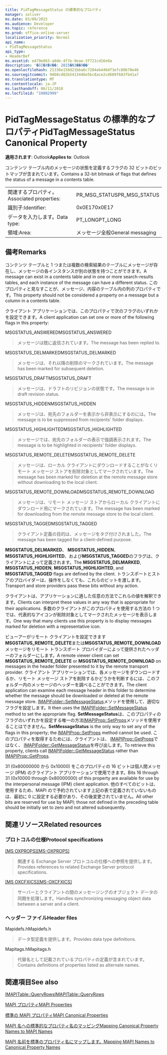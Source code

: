 ```yaml
---
title: PidTagMessageStatus の標準的なプロパティ
manager: soliver
ms.date: 03/09/2015
ms.audience: Developer
ms.topic: reference
ms.prod: office-online-server
localization_priority: Normal
api_name:
- PidTagMessageStatus
api_type:
- HeaderDef
ms.assetid: e479e863-a8de-4f7e-9eae-3f721cd16e9a
description: '�ŏI�X�V��: 2015�N3��9��'
ms.openlocfilehash: 21336e158d21bba6c7204eb446df3efc80b70e46
ms.sourcegitcommit: 9d60cd82b5413446e5bc8ace2cd689f683fb41a7
ms.translationtype: MT
ms.contentlocale: ja-JP
ms.lasthandoff: 06/11/2018
ms.locfileid: "19802999"
---
```

# <a name="pidtagmessagestatus-canonical-property"></a><span data-ttu-id="ee0d7-103">PidTagMessageStatus の標準的なプロパティ</span><span class="sxs-lookup"><span data-stu-id="ee0d7-103">PidTagMessageStatus Canonical Property</span></span>

  
  
<span data-ttu-id="ee0d7-104">**適用されます**: Outlook</span><span class="sxs-lookup"><span data-stu-id="ee0d7-104">**Applies to**: Outlook</span></span> 
  
<span data-ttu-id="ee0d7-105">コンテンツ テーブル内のメッセージの状態を定義するフラグの 32 ビットのビットマップが含まれています。</span><span class="sxs-lookup"><span data-stu-id="ee0d7-105">Contains a 32-bit bitmask of flags that defines the status of a message in a contents table.</span></span> 
  
|||
|:-----|:-----|
|<span data-ttu-id="ee0d7-106">関連するプロパティ。</span><span class="sxs-lookup"><span data-stu-id="ee0d7-106">Associated properties:</span></span>  <br/> |<span data-ttu-id="ee0d7-107">PR_MSG_STATUS</span><span class="sxs-lookup"><span data-stu-id="ee0d7-107">PR_MSG_STATUS</span></span>  <br/> |
|<span data-ttu-id="ee0d7-108">識別子:</span><span class="sxs-lookup"><span data-stu-id="ee0d7-108">Identifier:</span></span>  <br/> |<span data-ttu-id="ee0d7-109">0x0E17</span><span class="sxs-lookup"><span data-stu-id="ee0d7-109">0x0E17</span></span>  <br/> |
|<span data-ttu-id="ee0d7-110">データを入力します。</span><span class="sxs-lookup"><span data-stu-id="ee0d7-110">Data type:</span></span>  <br/> |<span data-ttu-id="ee0d7-111">PT_LONG</span><span class="sxs-lookup"><span data-stu-id="ee0d7-111">PT_LONG</span></span>  <br/> |
|<span data-ttu-id="ee0d7-112">領域:</span><span class="sxs-lookup"><span data-stu-id="ee0d7-112">Area:</span></span>  <br/> |<span data-ttu-id="ee0d7-113">メッセージ全般</span><span class="sxs-lookup"><span data-stu-id="ee0d7-113">General messaging</span></span>  <br/> |
   
## <a name="remarks"></a><span data-ttu-id="ee0d7-114">備考</span><span class="sxs-lookup"><span data-stu-id="ee0d7-114">Remarks</span></span>

<span data-ttu-id="ee0d7-115">コンテンツ テーブルと 1 つまたは複数の検索結果のテーブルにメッセージが存在し、メッセージの各インスタンスが別の状態を持つことができます。</span><span class="sxs-lookup"><span data-stu-id="ee0d7-115">A message can exist in a contents table and in one or more search-results tables, and each instance of the message can have a different status.</span></span> <span data-ttu-id="ee0d7-116">このプロパティと見なすことが、メッセージ、内容のテーブル内の列のプロパティです。</span><span class="sxs-lookup"><span data-stu-id="ee0d7-116">This property should not be considered a property on a message but a column in a contents table.</span></span> 
  
<span data-ttu-id="ee0d7-117">クライアント アプリケーションでは、このプロパティで次のフラグのいずれかを設定できます。</span><span class="sxs-lookup"><span data-stu-id="ee0d7-117">A client application can set one or more of the following flags in this property:</span></span> 
  
<span data-ttu-id="ee0d7-118">MSGSTATUS_ANSWERED</span><span class="sxs-lookup"><span data-stu-id="ee0d7-118">MSGSTATUS_ANSWERED</span></span> 
  
> <span data-ttu-id="ee0d7-119">メッセージは既に返信されています。</span><span class="sxs-lookup"><span data-stu-id="ee0d7-119">The message has been replied to.</span></span> 
    
<span data-ttu-id="ee0d7-120">MSGSTATUS_DELMARKED</span><span class="sxs-lookup"><span data-stu-id="ee0d7-120">MSGSTATUS_DELMARKED</span></span> 
  
> <span data-ttu-id="ee0d7-121">メッセージは、それ以降の削除のマークされています。</span><span class="sxs-lookup"><span data-stu-id="ee0d7-121">The message has been marked for subsequent deletion.</span></span> 
    
<span data-ttu-id="ee0d7-122">MSGSTATUS_DRAFT</span><span class="sxs-lookup"><span data-stu-id="ee0d7-122">MSGSTATUS_DRAFT</span></span> 
  
> <span data-ttu-id="ee0d7-123">メッセージは、ドラフトのリビジョンの状態です。</span><span class="sxs-lookup"><span data-stu-id="ee0d7-123">The message is in draft revision status.</span></span> 
    
<span data-ttu-id="ee0d7-124">MSGSTATUS_HIDDEN</span><span class="sxs-lookup"><span data-stu-id="ee0d7-124">MSGSTATUS_HIDDEN</span></span> 
  
> <span data-ttu-id="ee0d7-125">メッセージは、宛先のフォルダーを表示から非表示にするのには。</span><span class="sxs-lookup"><span data-stu-id="ee0d7-125">The message is to be suppressed from recipients' folder displays.</span></span> 
    
<span data-ttu-id="ee0d7-126">MSGSTATUS_HIGHLIGHTED</span><span class="sxs-lookup"><span data-stu-id="ee0d7-126">MSGSTATUS_HIGHLIGHTED</span></span> 
  
> <span data-ttu-id="ee0d7-127">メッセージでは、宛先のフォルダーの表示で強調表示されます。</span><span class="sxs-lookup"><span data-stu-id="ee0d7-127">The message is to be highlighted in recipients' folder displays.</span></span> 
    
<span data-ttu-id="ee0d7-128">MSGSTATUS_REMOTE_DELETE</span><span class="sxs-lookup"><span data-stu-id="ee0d7-128">MSGSTATUS_REMOTE_DELETE</span></span> 
  
> <span data-ttu-id="ee0d7-129">メッセージは、ローカル クライアントにダウンロードすることがなくリモート メッセージ ストアを削除対象としてマークされています。</span><span class="sxs-lookup"><span data-stu-id="ee0d7-129">The message has been marked for deletion at the remote message store without downloading to the local client.</span></span> 
    
<span data-ttu-id="ee0d7-130">MSGSTATUS_REMOTE_DOWNLOAD</span><span class="sxs-lookup"><span data-stu-id="ee0d7-130">MSGSTATUS_REMOTE_DOWNLOAD</span></span> 
  
> <span data-ttu-id="ee0d7-131">メッセージは、リモート メッセージ ストアからローカル クライアントにダウンロード用にマークされています。</span><span class="sxs-lookup"><span data-stu-id="ee0d7-131">The message has been marked for downloading from the remote message store to the local client.</span></span> 
    
<span data-ttu-id="ee0d7-132">MSGSTATUS_TAGGED</span><span class="sxs-lookup"><span data-stu-id="ee0d7-132">MSGSTATUS_TAGGED</span></span> 
  
> <span data-ttu-id="ee0d7-133">クライアント定義の目的は、メッセージをタグ付けされました。</span><span class="sxs-lookup"><span data-stu-id="ee0d7-133">The message has been tagged for a client-defined purpose.</span></span>
    
<span data-ttu-id="ee0d7-134">**MSGSTATUS_DELMARKED**、 **MSGSTATUS_HIDDEN**、 **MSGSTATUS_HIGHLIGHTED**、および**MSGSTATUS_TAGGED**のフラグは、クライアントによって定義されます。</span><span class="sxs-lookup"><span data-stu-id="ee0d7-134">The **MSGSTATUS_DELMARKED**, **MSGSTATUS_HIDDEN**, **MSGSTATUS_HIGHLIGHTED**, and **MSGSTATUS_TAGGED** flags are defined by the client.</span></span> <span data-ttu-id="ee0d7-135">トランスポートとストアのプロバイダーは、操作をしなくても、これらのビットを渡します。</span><span class="sxs-lookup"><span data-stu-id="ee0d7-135">Transport and store providers pass these bits without any action.</span></span> 
  
<span data-ttu-id="ee0d7-136">クライアントは、アプリケーションに適した任意の方法でこれらの値を解釈できます。</span><span class="sxs-lookup"><span data-stu-id="ee0d7-136">Clients can interpret these values in any way that is appropriate for their applications.</span></span> <span data-ttu-id="ee0d7-137">多数のクライアントがこのプロパティを使用する方法の 1 つでは、代表的なアイコンが削除対象としてマークされたメッセージを表示します。</span><span class="sxs-lookup"><span data-stu-id="ee0d7-137">One way that many clients use this property is to display messages marked for deletion with a representative icon.</span></span> 
  
<span data-ttu-id="ee0d7-138">ビューアーがリモート クライアントを設定できます**MSGSTATUS_REMOTE_DELETE**または**MSGSTATUS_REMOTE_DOWNLOAD**メッセージをリモート トランスポート プロバイダーによって提供されたヘッダーのフォルダーにします。</span><span class="sxs-lookup"><span data-stu-id="ee0d7-138">A remote viewer client can set **MSGSTATUS_REMOTE_DELETE** or **MSGSTATUS_REMOTE_DOWNLOAD** on messages in the header folder presented to it by the remote transport provider.</span></span> <span data-ttu-id="ee0d7-139">クライアント アプリケーションでは、各メッセージをダウンロードするか、リモート メッセージ ストアを削除するかどうかを判断するには、このフォルダー内のメッセージのヘッダーを調べることができます。</span><span class="sxs-lookup"><span data-stu-id="ee0d7-139">The client application can examine each message header in this folder to determine whether the message should be downloaded or deleted at the remote message store.</span></span> <span data-ttu-id="ee0d7-140">[IMAPIFolder::SetMessageStatus](imapifolder-setmessagestatus.md)メソッドを使用して、適切なフラグを設定します。</span><span class="sxs-lookup"><span data-stu-id="ee0d7-140">It then uses the [IMAPIFolder::SetMessageStatus](imapifolder-setmessagestatus.md) method to set the appropriate flag.</span></span> <span data-ttu-id="ee0d7-141">**SetMessageStatus**は、このプロパティのフラグのいずれかを設定する唯一の方法[IMAPIProp::SetProps](imapiprop-setprops.md)メソッドを使用することはできません。</span><span class="sxs-lookup"><span data-stu-id="ee0d7-141">**SetMessageStatus** is the only way to set any of the flags in this property; the [IMAPIProp::SetProps](imapiprop-setprops.md) method cannot be used.</span></span> <span data-ttu-id="ee0d7-142">このプロパティを取得するためには、クライアントは、 [IMAPIProp::GetProps](imapiprop-getprops.md)ではなく、 [IMAPIFolder::GetMessageStatus](imapifolder-getmessagestatus.md)を呼び出します。</span><span class="sxs-lookup"><span data-stu-id="ee0d7-142">To retrieve this property, clients call [IMAPIFolder::GetMessageStatus](imapifolder-getmessagestatus.md) rather than [IMAPIProp::GetProps](imapiprop-getprops.md).</span></span>
  
<span data-ttu-id="ee0d7-143">31 (0x80000000 から 0x10000) をこのプロパティの 16 ビットは個人間メッセージ (IPM) のクライアント アプリケーションで使用できます。</span><span class="sxs-lookup"><span data-stu-id="ee0d7-143">Bits 16 through 31 (0x10000 through 0x80000000) of this property are available for use by the interpersonal message (IPM) client application.</span></span> <span data-ttu-id="ee0d7-144">他のすべてのビットは、使用するため、MAPI ので予約されています上記の表で定義されていないものは、最初に 0 に設定する必要があり、その後変更されていません。</span><span class="sxs-lookup"><span data-stu-id="ee0d7-144">All other bits are reserved for use by MAPI; those not defined in the preceding table should be initially set to zero and not altered subsequently.</span></span> 
  
## <a name="related-resources"></a><span data-ttu-id="ee0d7-145">関連リソース</span><span class="sxs-lookup"><span data-stu-id="ee0d7-145">Related resources</span></span>

### <a name="protocol-specifications"></a><span data-ttu-id="ee0d7-146">プロトコルの仕様</span><span class="sxs-lookup"><span data-stu-id="ee0d7-146">Protocol specifications</span></span>

<span data-ttu-id="ee0d7-147">[[MS OXPROPS]](http://msdn.microsoft.com/library/f6ab1613-aefe-447d-a49c-18217230b148%28Office.15%29.aspx)</span><span class="sxs-lookup"><span data-stu-id="ee0d7-147">[[MS-OXPROPS]](http://msdn.microsoft.com/library/f6ab1613-aefe-447d-a49c-18217230b148%28Office.15%29.aspx)</span></span>
  
> <span data-ttu-id="ee0d7-148">関連する Exchange Server プロトコルの仕様への参照を提供します。</span><span class="sxs-lookup"><span data-stu-id="ee0d7-148">Provides references to related Exchange Server protocol specifications.</span></span>
    
<span data-ttu-id="ee0d7-149">[[MS OXCFXICS]](http://msdn.microsoft.com/library/b9752f3d-d50d-44b8-9e6b-608a117c8532%28Office.15%29.aspx)</span><span class="sxs-lookup"><span data-stu-id="ee0d7-149">[[MS-OXCFXICS]](http://msdn.microsoft.com/library/b9752f3d-d50d-44b8-9e6b-608a117c8532%28Office.15%29.aspx)</span></span>
  
> <span data-ttu-id="ee0d7-150">サーバーとクライアントの間のメッセージングのオブジェクト データの同期を処理します。</span><span class="sxs-lookup"><span data-stu-id="ee0d7-150">Handles synchronizing messaging object data between a server and a client.</span></span>
    
### <a name="header-files"></a><span data-ttu-id="ee0d7-151">ヘッダー ファイル</span><span class="sxs-lookup"><span data-stu-id="ee0d7-151">Header files</span></span>

<span data-ttu-id="ee0d7-152">Mapidefs.h</span><span class="sxs-lookup"><span data-stu-id="ee0d7-152">Mapidefs.h</span></span>
  
> <span data-ttu-id="ee0d7-153">データ型定義を提供します。</span><span class="sxs-lookup"><span data-stu-id="ee0d7-153">Provides data type definitions.</span></span>
    
<span data-ttu-id="ee0d7-154">Mapitags.h</span><span class="sxs-lookup"><span data-stu-id="ee0d7-154">Mapitags.h</span></span>
  
> <span data-ttu-id="ee0d7-155">代替名として記載されているプロパティの定義が含まれています。</span><span class="sxs-lookup"><span data-stu-id="ee0d7-155">Contains definitions of properties listed as alternate names.</span></span>
    
## <a name="see-also"></a><span data-ttu-id="ee0d7-156">関連項目</span><span class="sxs-lookup"><span data-stu-id="ee0d7-156">See also</span></span>



[<span data-ttu-id="ee0d7-157">IMAPITable::QueryRows</span><span class="sxs-lookup"><span data-stu-id="ee0d7-157">IMAPITable::QueryRows</span></span>](imapitable-queryrows.md)


[<span data-ttu-id="ee0d7-158">MAPI プロパティ</span><span class="sxs-lookup"><span data-stu-id="ee0d7-158">MAPI Properties</span></span>](mapi-properties.md)
  
[<span data-ttu-id="ee0d7-159">標準の MAPI プロパティ</span><span class="sxs-lookup"><span data-stu-id="ee0d7-159">MAPI Canonical Properties</span></span>](mapi-canonical-properties.md)
  
[<span data-ttu-id="ee0d7-160">MAPI 名への標準的なプロパティ名のマッピング</span><span class="sxs-lookup"><span data-stu-id="ee0d7-160">Mapping Canonical Property Names to MAPI Names</span></span>](mapping-canonical-property-names-to-mapi-names.md)
  
[<span data-ttu-id="ee0d7-161">MAPI 名前を標準のプロパティ名にマップします。</span><span class="sxs-lookup"><span data-stu-id="ee0d7-161">Mapping MAPI Names to Canonical Property Names</span></span>](mapping-mapi-names-to-canonical-property-names.md)

